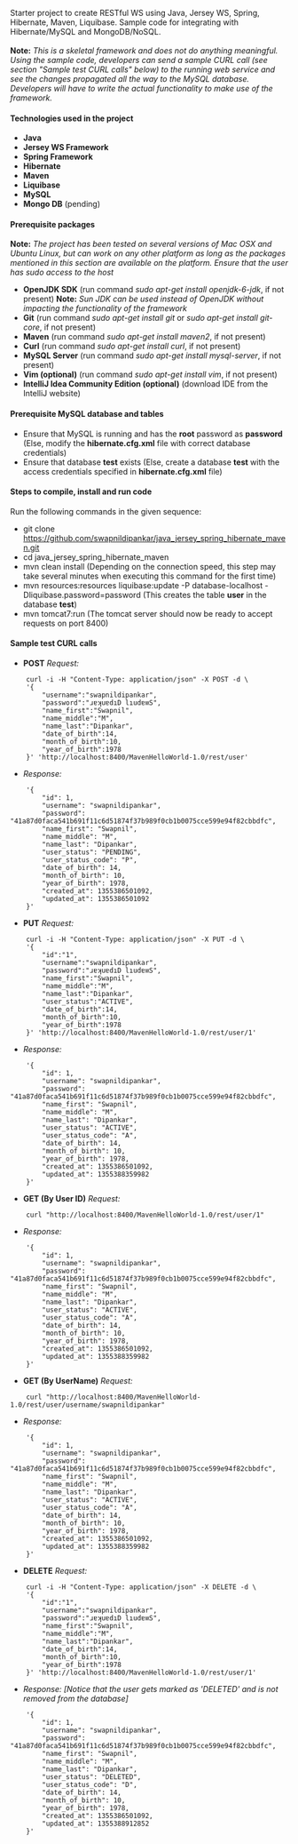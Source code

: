 Starter project to create RESTful WS using Java, Jersey WS, Spring, Hibernate, Maven, Liquibase. Sample code for integrating with Hibernate/MySQL and MongoDB/NoSQL.<br /><br />
__Note:__ _This is a skeletal framework and does not do anything meaningful. Using the sample code, developers can send a sample CURL call (see section "Sample test CURL calls" below) to the running web service and see the changes propagated all the way to the MySQL database. Developers will have to write the actual functionality to make use of the framework._

#### Technologies used in the project
* __Java__
* __Jersey WS Framework__
* __Spring Framework__
* __Hibernate__
* __Maven__
* __Liquibase__
* __MySQL__
* __Mongo DB__ (pending)

#### Prerequisite packages
__Note:__ _The project has been tested on several versions of Mac OSX and Ubuntu Linux, but can work on any other platform as long as the packages mentioned in this section are available on the platform. Ensure that the user has sudo access to the host_
* __OpenJDK SDK__ (run command _sudo apt-get install openjdk-6-jdk_, if not present) __Note:__ _Sun JDK can be used instead of OpenJDK without impacting the functionality of the framework_
* __Git__ (run command _sudo apt-get install git_ or _sudo apt-get install git-core_, if not present)
* __Maven__ (run command _sudo apt-get install maven2_, if not present)
* __Curl__ (run command _sudo apt-get install curl_, if not present)
* __MySQL Server__ (run command _sudo apt-get install mysql-server_, if not present)
* __Vim (optional)__ (run command _sudo apt-get install vim_, if not present)
* __IntelliJ Idea Community Edition (optional)__ (download IDE from the IntelliJ website)

#### Prerequisite MySQL database and tables
* Ensure that MySQL is running and has the __root__ password as __password__ (Else, modify the __hibernate.cfg.xml__ file with correct database credentials)
* Ensure that database __test__ exists (Else, create a database __test__ with the access credentials specified in __hibernate.cfg.xml__ file)

#### Steps to compile, install and run code
Run the following commands in the given sequence:
* git clone https://github.com/swapnildipankar/java_jersey_spring_hibernate_maven.git
* cd java_jersey_spring_hibernate_maven
* mvn clean install (Depending on the connection speed, this step may take several minutes when executing this command for the first time)
* mvn resources:resources liquibase:update -P database-localhost -Dliquibase.password=password (This creates the table __user__ in the database __test__)
* mvn tomcat7:run (The tomcat server should now be ready to accept requests on port 8400)

#### Sample test CURL calls
* __POST__ _Request:_
```
	curl -i -H "Content-Type: application/json" -X POST -d \
	'{
		"username":"swapnildipankar",
		"password":"ɹɐʞuɐdıD lıudɐʍS",
		"name_first":"Swapnil",
		"name_middle":"M",
		"name_last":"Dipankar",
		"date_of_birth":14,
		"month_of_birth":10,
		"year_of_birth":1978
	}' 'http://localhost:8400/MavenHelloWorld-1.0/rest/user'
```

* _Response:_
```
	'{
		"id": 1,
		"username": "swapnildipankar",
		"password": "41a87d0faca541b691f11c6d51874f37b989f0cb1b0075cce599e94f82cbbdfc",
		"name_first": "Swapnil",
		"name_middle": "M",
		"name_last": "Dipankar",
		"user_status": "PENDING",
		"user_status_code": "P",
		"date_of_birth": 14,
		"month_of_birth": 10,
		"year_of_birth": 1978,
		"created_at": 1355386501092,
		"updated_at": 1355386501092
	}'
```

* __PUT__ _Request:_
```
	curl -i -H "Content-Type: application/json" -X PUT -d \
	'{
		"id":"1",
		"username":"swapnildipankar",
		"password":"ɹɐʞuɐdıD lıudɐʍS",
		"name_first":"Swapnil",
		"name_middle":"M",
		"name_last":"Dipankar",
		"user_status":"ACTIVE",
		"date_of_birth":14,
		"month_of_birth":10,
		"year_of_birth":1978
	}' 'http://localhost:8400/MavenHelloWorld-1.0/rest/user/1'
```

* _Response:_
```
	'{
		"id": 1,
		"username": "swapnildipankar",
		"password": "41a87d0faca541b691f11c6d51874f37b989f0cb1b0075cce599e94f82cbbdfc",
		"name_first": "Swapnil",
		"name_middle": "M",
		"name_last": "Dipankar",
		"user_status": "ACTIVE",
		"user_status_code": "A",
		"date_of_birth": 14,
		"month_of_birth": 10,
		"year_of_birth": 1978,
		"created_at": 1355386501092,
		"updated_at": 1355388359982
	}'
```

* __GET (By User ID)__ _Request:_
```
	curl "http://localhost:8400/MavenHelloWorld-1.0/rest/user/1"
```

* _Response:_
```
	'{
		"id": 1,
		"username": "swapnildipankar",
		"password": "41a87d0faca541b691f11c6d51874f37b989f0cb1b0075cce599e94f82cbbdfc",
		"name_first": "Swapnil",
		"name_middle": "M",
		"name_last": "Dipankar",
		"user_status": "ACTIVE",
		"user_status_code": "A",
		"date_of_birth": 14,
		"month_of_birth": 10,
		"year_of_birth": 1978,
		"created_at": 1355386501092,
		"updated_at": 1355388359982
	}'
```

* __GET (By UserName)__ _Request:_
```
	curl "http://localhost:8400/MavenHelloWorld-1.0/rest/user/username/swapnildipankar"
```

* _Response:_
```
	'{
		"id": 1,
		"username": "swapnildipankar",
		"password": "41a87d0faca541b691f11c6d51874f37b989f0cb1b0075cce599e94f82cbbdfc",
		"name_first": "Swapnil",
		"name_middle": "M",
		"name_last": "Dipankar",
		"user_status": "ACTIVE",
		"user_status_code": "A",
		"date_of_birth": 14,
		"month_of_birth": 10,
		"year_of_birth": 1978,
		"created_at": 1355386501092,
		"updated_at": 1355388359982
	}'
```

* __DELETE__ _Request:_
```
	curl -i -H "Content-Type: application/json" -X DELETE -d \
	'{
		"id":"1",
		"username":"swapnildipankar",
		"password":"ɹɐʞuɐdıD lıudɐʍS",
		"name_first":"Swapnil",
		"name_middle":"M",
		"name_last":"Dipankar",
		"date_of_birth":14,
		"month_of_birth":10,
		"year_of_birth":1978
	}' 'http://localhost:8400/MavenHelloWorld-1.0/rest/user/1'
```

* _Response:_ _[Notice that the user gets marked as 'DELETED' and is not removed from the database]_
```
	'{
		"id": 1,
		"username": "swapnildipankar",
		"password": "41a87d0faca541b691f11c6d51874f37b989f0cb1b0075cce599e94f82cbbdfc",
		"name_first": "Swapnil",
		"name_middle": "M",
		"name_last": "Dipankar",
		"user_status": "DELETED",
		"user_status_code": "D",
		"date_of_birth": 14,
		"month_of_birth": 10,
		"year_of_birth": 1978,
		"created_at": 1355386501092,
		"updated_at": 1355388912852
	}'
```
